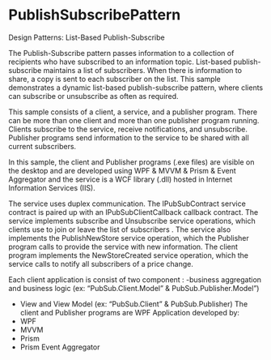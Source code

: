 # PublishSubscribePattern
Design Patterns: List-Based Publish-Subscribe

The Publish-Subscribe pattern passes information to a collection of recipients who have subscribed to an information topic.
List-based publish-subscribe maintains a list of subscribers. When there is information to share, a copy is sent to each subscriber on 
the list. This sample demonstrates a dynamic list-based publish-subscribe pattern, where clients can subscribe or unsubscribe as often
as required.

This sample consists of a client, a service, and a publisher program. There can be more than one client and more than one
publisher program running. Clients subscribe to the service, receive notifications, and unsubscribe. Publisher programs send information
to the service to be shared with all current subscribers.

In this sample, the client and Publisher programs (.exe files) are visible on the desktop and are developed using WPF & MVVM & Prism &
Event Aggregator and the service is a WCF library (.dll) hosted in Internet Information Services (IIS).

The service uses duplex communication. The IPubSubContract service contract is paired up with an IPubSubClientCallback callback contract. The service implements subscribe and Unsubscribe service operations, which clients use to join or leave the list of subscribers . The service also implements the PublishNewStore service operation, which the Publisher program calls to provide the service with new information. The client program implements the NewStoreCreated service operation, which the service calls to notify all subscribers of a price change.

Each client application is consist of two component :
-business aggregation and business logic (ex: “PubSub.Client.Model” & PubSub.Publisher.Model”)
- View and View Model (ex: “PubSub.Client” & PubSub.Publisher)
 The client and Publisher programs are WPF Application developed by:
 - WPF
-  MVVM 
- Prism 
- Prism Event Aggregator
